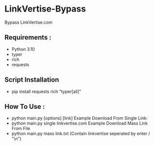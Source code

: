 # LinkVertise-Bypass
Bypass LinkVertise.com

## Requirements :
- Python 3.10
- typer
- rich
- requests

## Script Installation
- pip install requests rich "typer[all]"

## How To Use :
- python main.py [options] [link]
Example Download From Single Link:
- python main.py single linkvertise.com
Example Download Mass Link From File
- python main.py mass link.txt (Contain linkvertise seperated by enter / "\n")
